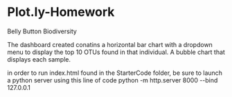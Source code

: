 # Plot.ly-Homework
Belly Button Biodiversity

The dashboard created conatins a horizontal bar chart with a dropdown menu to display the top 10 OTUs found in that individual.
A bubble chart that displays each sample.

in order to run index.html found in the StarterCode folder, be sure to launch a python server using this line of code
python -m http.server 8000 --bind 127.0.0.1

